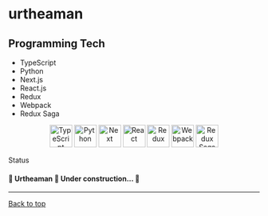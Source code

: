 <div id="top"> 
  <h1>urtheaman</h1>
</div>

<h2>Programming Tech</h2>
<ul>
<li>
  TypeScript
</li>
<li>
Python
  </li>
  <li>
  Next.js
  </li>
  <li>
  React.js
  </li>
  <li>
  Redux
  </li>
  <li>
  Webpack
  </li>
  <li>
  Redux Saga
</li>
</ul>




<div align="center">
<img alt="TypeScript" title="TypeScript" width="45" height="45" src="https://cdn-images-1.medium.com/max/1200/1*mn6bOs7s6Qbao15PMNRyOA.png">
<img alt="Python" title="Python" width="45" height="45" src="https://th.bing.com/th/id/OIP.5kvpxVbWPk7jHs3psz0BowHaGf?pid=ImgDet&rs=1">
<img alt="Next" width="45" height="45" title="Next" src="https://cdn.auth0.com/blog/next3/logo.png">
<img alt="React" title="React" width="45" height="45" src="https://th.bing.com/th/id/R.f81a6f373c244b1f70f4b7402b5ab372?rik=rbXh4ieLuKt%2bmA&riu=http%3a%2f%2flogos-download.com%2fwp-content%2fuploads%2f2016%2f09%2fReact_logo_logotype_emblem.png&ehk=QhGOkKcUKCU7FBQgHOajOiJqJBACUTD2Ni6LsfqzCEA%3d&risl=&pid=ImgRaw&r=0">
<img alt="Redux" title="Redux" width="45" height="45" src="https://careers.veepee.com/wp-content/uploads/TECHNO_Redux-Logo.png">
<img alt="Webpack" title="Webpack" width="45" height="45" src="https://raw.githubusercontent.com/webpack/media/master/logo/icon-square-big.png">
<img alt="Redux Saga" title="Redux Saga" width="45" height="45" src="https://cdn.freebiesupply.com/logos/large/2x/redux-saga-logo-png-transparent.png">
</div>

Status

<h4>
	🚧  Urtheaman 🚀 Under construction...  🚧
</h4>

<hr>
<a href="#top">Back to top</a>

